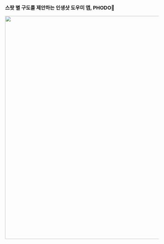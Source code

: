 ### 스팟 별 구도를 제안하는 인생샷 도우미 앱,  PHODO📸
<img src="https://github.com/daeunkwak/images/assets/77181984/0e04ee6b-cd0a-4663-8a3f-b3c2572a8334" width="730"/>
